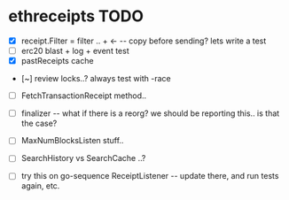 ethreceipts TODO
================

- [x] receipt.Filter = filter .. + <- -- copy before sending? lets write a test
- [ ] erc20 blast + log + event test
- [x] pastReceipts cache
- [~] review locks..? always test with -race
- [ ] FetchTransactionReceipt method..
- [ ] finalizer -- what if there is a reorg? we should be reporting this.. is that the case?
- [ ] MaxNumBlocksListen stuff..
- [ ] SearchHistory vs SearchCache ..?

- [ ] try this on go-sequence ReceiptListener -- update there, and run tests again, etc.
